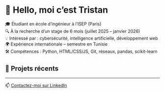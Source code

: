 # 👋 Hello, moi c’est Tristan

🎓 Étudiant en école d’ingénieur à l’ISEP (Paris)  
🔍 À la recherche d’un stage de 6 mois (juillet 2025 – janvier 2026)  
💡 Intéressé par : cybersécurité, intelligence artificielle, développement web  
🌍 Expérience internationale – semestre en Tunisie  
🛠️ Compétences : Python, HTML/CSS/JS, Git, réseaux, pandas, scikit-learn

## 🚀 Projets récents

---

📫 [Contactez-moi sur LinkedIn](https://www.linkedin.com/in/tristan-daniel-10plc)

